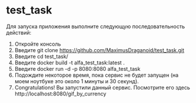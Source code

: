 # test_task
Для запуска приложения выполните следующую последовательность действий: 
1. Откройте консоль
2. Введите git clone https://github.com/MaximusDraganoid/test_task.git
3. Введите cd test_task/
4. Введите docker build -t alfa_test_task:latest .
5. Введите docker run -d -p 8080:8080 alfa_test_task
6. Подождите некоторое время, пока сервис не будет запущен (на моем ноутбуке это около 1 минуты и 30 секунд).
7. Congratulations! Вы запустили данный сервис. Посмотрите его здесь http://localhost:8080/gif_by_currency 

